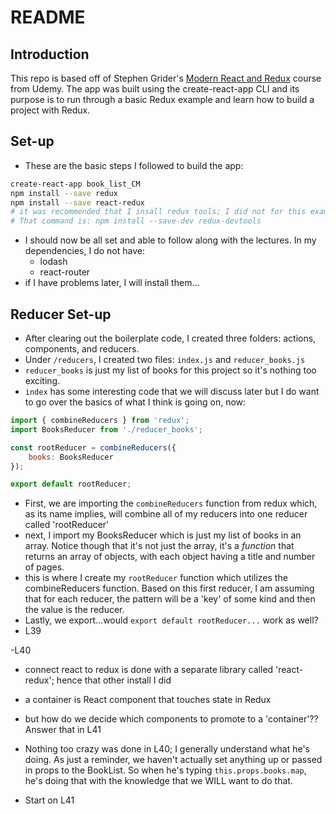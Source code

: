 # README

## Introduction
This repo is based off of Stephen Grider's [Modern React and Redux](#) course from Udemy.
The app was built using the create-react-app CLI and its purpose is to run through a basic
Redux example and learn how to build a project with Redux.

## Set-up
- These are the basic steps I followed to build the app:

```sh
create-react-app book_list_CM
npm install --save redux
npm install --save react-redux
# it was recommended that I insall redux tools; I did not for this example.
# That command is: npm install --save-dev redux-devtools
```
- I should now be all set and able to follow along with the lectures.  In my dependencies, 
I do not have:
  - lodash
  - react-router
- if I have problems later, I will install them...

## Reducer Set-up
- After clearing out the boilerplate code, I created three folders: actions, components, and
reducers.
- Under `/reducers`, I created two files: `index.js` and `reducer_books.js`
- `reducer_books` is just my list of books for this project so it's nothing too exciting.
- `index` has some interesting code that we will discuss later but I do want to go over the
basics of what I think is going on, now:

```javascript
import { combineReducers } from 'redux';
import BooksReducer from './reducer_books';

const rootReducer = combineReducers({
	books: BooksReducer
});

export default rootReducer;
```

  - First, we are importing the `combineReducers` function from redux which, as its name implies,
  will combine all of my reducers into one reducer called 'rootReducer'
  - next, I import my BooksReducer which is just my list of books in an array.  Notice though that
  it's not just the array, it's a _function_ that returns an array of objects, with each object
  having a title and number of pages.
  - this is where I create my `rootReducer` function which utilizes the combineReducers function.
  Based on this first reducer, I am assuming that for each reducer, the pattern will be a 'key' of
  some kind and then the value is the reducer.
  - Lastly, we export...would `export default rootReducer...` work as well?
  - L39

-L40
- connect react to redux is done with a separate library called 'react-redux'; hence that other
install I did
- a container is React component that touches state in Redux
- but how do we decide which components to promote to a 'container'??  Answer that in L41
- Nothing too crazy was done in L40; I generally understand what he's doing.  As just a reminder,
we haven't actually set anything up or passed in props to the BookList.  So when he's typing
`this.props.books.map`, he's doing that with the knowledge that we WILL want to do that.

- Start on L41



